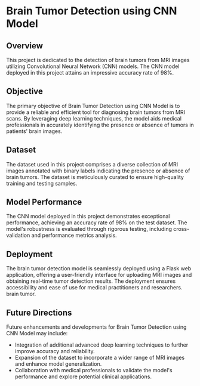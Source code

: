 # Brain Tumor Detection using CNN Model

## Overview

This project is dedicated to the detection of brain tumors from MRI images utilizing Convolutional Neural Network (CNN) models. The CNN model deployed in this project attains an impressive accuracy rate of 98%.

## Objective

The primary objective of Brain Tumor Detection using CNN Model is to provide a reliable and efficient tool for diagnosing brain tumors from MRI scans. By leveraging deep learning techniques, the model aids medical professionals in accurately identifying the presence or absence of tumors in patients' brain images.

## Dataset

The dataset used in this project comprises a diverse collection of MRI images annotated with binary labels indicating the presence or absence of brain tumors. The dataset is meticulously curated to ensure high-quality training and testing samples.

## Model Performance

The CNN model deployed in this project demonstrates exceptional performance, achieving an accuracy rate of 98% on the test dataset. The model's robustness is evaluated through rigorous testing, including cross-validation and performance metrics analysis.

## Deployment

The brain tumor detection model is seamlessly deployed using a Flask web application, offering a user-friendly interface for uploading MRI images and obtaining real-time tumor detection results. The deployment ensures accessibility and ease of use for medical practitioners and researchers.
brain tumor.

## Future Directions

Future enhancements and developments for Brain Tumor Detection using CNN Model may include:

- Integration of additional advanced deep learning techniques to further improve accuracy and reliability.
- Expansion of the dataset to incorporate a wider range of MRI images and enhance model generalization.
- Collaboration with medical professionals to validate the model's performance and explore potential clinical applications.
